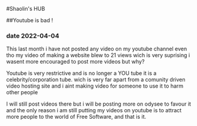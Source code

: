 #Shaolin's HUB  

##Youtube is bad !

### date 2022-04-04

  

This last month i have not posted any video on my youtube channel even tho my video of making a website blew to 21 views wich is very suprising i wasent more encouraged to post more videos but why?

Youtube is very restrictive and is no longer a YOU tube it is a celebrity/corporation tube. wich is very far apart from a comunity driven video hosting site and i aint making video for someone to use it to harm other people

I will still post videos there but i will be posting more on odysee to favour it and the only reason i am still putting my videos on youtube is to attract more people to the world of Free Software, and that is it.